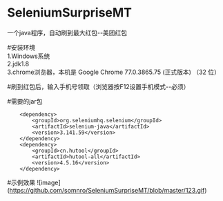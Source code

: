 # SeleniumSurpriseMT
一个java程序，自动刷到最大红包--美团红包

#安装环境  
1.Windows系统  
2.jdk1.8  
3.chrome浏览器，本机是 Google Chrome	77.0.3865.75 (正式版本) （32 位）  

#刷到红包后，输入手机号领取（浏览器按F12设置手机模式--必须）  

#需要的jar包
<!-- https://mvnrepository.com/artifact/org.seleniumhq.selenium/selenium-java -->
        <dependency>
            <groupId>org.seleniumhq.selenium</groupId>
            <artifactId>selenium-java</artifactId>
            <version>3.141.59</version>
        </dependency>
        <dependency>
            <groupId>cn.hutool</groupId>
            <artifactId>hutool-all</artifactId>
            <version>4.5.16</version>
        </dependency>
        
#示例效果
![image]
(https://github.com/somnro/SeleniumSurpriseMT/blob/master/123.gif)

